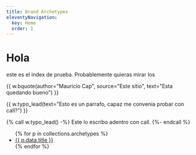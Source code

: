 ```yaml
---
title: Brand Archetypes
eleventyNavigation:
  key: Home
  order: 1
---
```


# Hola

este es el index de prueba. Probablemente quieras mirar los 

{{ w.bquote(author="Mauricio Cap", source="Este sitio", text="Esta quedando bueno") }}

{{ w.typo_lead(text="Esto es un parrafo, capaz me convenia probar con call?") }}

{% call w.typo_lead() -%}
Este lo escribo
adentro con call.
{%- endcall %}

<ul>
{% for p in collections.archetypes %}
    <li><a href="{{ p.data.permalink }}">{{ p.data.title }}</a></li>
{% endfor %}
</ul>

